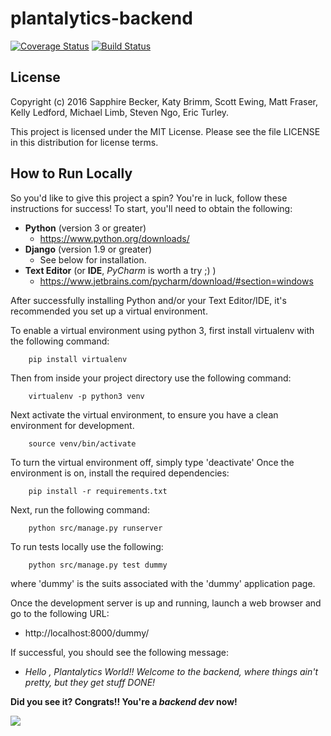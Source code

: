 # plantalytics-backend
[![Coverage Status](https://coveralls.io/repos/github/Plantalytics/plantalytics-backend/badge.svg?branch=master)](https://coveralls.io/github/Plantalytics/plantalytics-backend?branch=master)
[![Build Status](https://travis-ci.org/Plantalytics/plantalytics-backend.svg?branch=master)](https://travis-ci.org/Plantalytics/plantalytics-backend)

## License

Copyright (c) 2016 Sapphire Becker, Katy Brimm, Scott Ewing, Matt Fraser, Kelly Ledford, Michael Limb, Steven Ngo, Eric Turley.

This project is licensed under the MIT License. Please see the file LICENSE in this distribution for license terms.

## How to Run Locally

So you'd like to give this project a spin? You're in luck, follow these
instructions for success! To start, you'll need to obtain the following:

* **Python** (version 3 or greater)
  * https://www.python.org/downloads/
* **Django** (version 1.9 or greater)
  * See below for installation.
* **Text Editor** (or **IDE**, *PyCharm* is worth a try ;) )
  * https://www.jetbrains.com/pycharm/download/#section=windows

After successfully installing Python and/or your Text Editor/IDE, it's recommended you set up a virtual environment.

To enable a virtual environment using python 3, first install virtualenv with the following command:
```
    pip install virtualenv
```
Then from inside your project directory use the following command:
```
    virtualenv -p python3 venv
```
Next activate the virtual environment, to ensure you have a clean environment for development.
```
    source venv/bin/activate
```
To turn the virtual environment off, simply type 'deactivate'
Once the environment is on, install the required dependencies:
```
    pip install -r requirements.txt
```

Next, run the following command:

```
    python src/manage.py runserver
```

To run tests locally use the following:
```
    python src/manage.py test dummy
```
where 'dummy' is the suits associated with the 'dummy' application page.

Once the development server is up and running, launch a web browser
and go to the following URL:

* http://localhost:8000/dummy/

If successful, you should see the following message:

* *Hello , Plantalytics World!! Welcome to the backend, where things ain't pretty, but they get stuff DONE!*

**Did you see it? Congrats!! You're a *backend dev* now!**

<img src="http://cdn-assets.insomniac.com/images/news/GIF%20Dance%20Party.gif">
